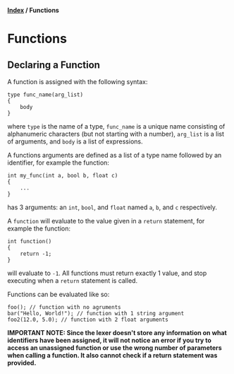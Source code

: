 **[Index](index) / Functions**

# Functions

## Declaring a Function
A function is assigned with the following syntax:
```
type func_name(arg_list)
{
    body
}
```
where `type` is the name of a type, `func_name` is a unique name consisting of alphanumeric characters (but not starting with a number), `arg_list` is a list of arguments, and `body` is a list of expressions.

A functions arguments are defined as a list of a type name followed by an identifier, for example the function:
```
int my_func(int a, bool b, float c)
{
    ...
}
```
has 3 arguments: an `int`, `bool`, and `float` named `a`, `b`, and `c` respectively.

A `function` will evaluate to the value given in a `return` statement, for example the function:
```
int function()
{
    return -1;
}
```
will evaluate to `-1`.
All functions must return exactly 1 value, and stop executing when a `return` statement is called.

Functions can be evaluated like so:
```
foo(); // function with no agruments
bar("Hello, World!"); // function with 1 string argument
foo2(12.0, 5.0); // function with 2 float arguments
```

**IMPORTANT NOTE: Since the lexer doesn't store any information on what identifiers have been assigned, it will not notice an error if you try to access an unassigned function or use the wrong number of parameters when calling a function. It also cannot check if a return statement was provided.**
